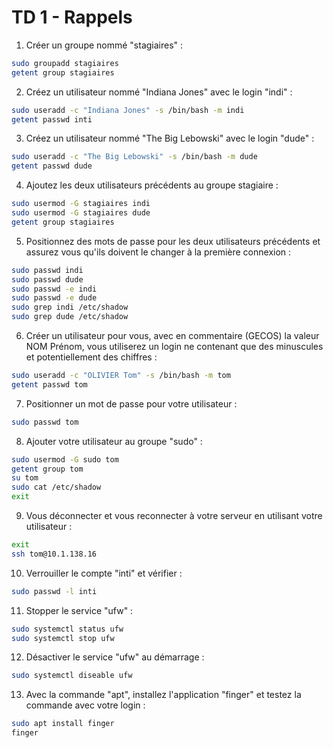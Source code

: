 # TD 1 - Rappels
1. Créer un groupe nommé "stagiaires" :
```bash
sudo groupadd stagiaires
getent group stagiaires
```
2. Créez un utilisateur nommé "Indiana Jones" avec le login "indi" :
```bash
sudo useradd -c "Indiana Jones" -s /bin/bash -m indi
getent passwd inti
```
3. Créez un utilisateur nommé "The Big Lebowski" avec le login "dude" :
```bash
sudo useradd -c "The Big Lebowski" -s /bin/bash -m dude
getent passwd dude
```
4. Ajoutez les deux utilisateurs précédents au groupe stagiaire :
```bash
sudo usermod -G stagiaires indi
sudo usermod -G stagiaires dude
getent group stagiaires
```
5. Positionnez des mots de passe pour les deux utilisateurs précédents et assurez vous qu'ils doivent le changer à la première connexion :
```bash
sudo passwd indi
sudo passwd dude
sudo passwd -e indi
sudo passwd -e dude
sudo grep indi /etc/shadow
sudo grep dude /etc/shadow
```
6. Créer un utilisateur pour vous, avec en commentaire (GECOS) la valeur NOM Prénom, vous utiliserez un login ne contenant que des minuscules et potentiellement des chiffres :
```bash
sudo useradd -c "OLIVIER Tom" -s /bin/bash -m tom
getent passwd tom
```
7. Positionner un mot de passe pour votre utilisateur :
```bash
sudo passwd tom
```
8. Ajouter votre utilisateur au groupe "sudo" :
```bash
sudo usermod -G sudo tom
getent group tom
su tom
sudo cat /etc/shadow
exit
```
9. Vous déconnecter et vous reconnecter à votre serveur en utilisant votre utilisateur :
```bash
exit
ssh tom@10.1.138.16
```
10. Verrouiller le compte "inti" et vérifier :
```bash
sudo passwd -l inti
```
11. Stopper le service "ufw" :
```bash
sudo systemctl status ufw
sudo systemctl stop ufw
```
12. Désactiver le service "ufw" au démarrage :
```bash
sudo systemctl diseable ufw
```
13. Avec la commande "apt", installez l'application "finger" et testez la commande avec votre login :
```bash
sudo apt install finger
finger
```
